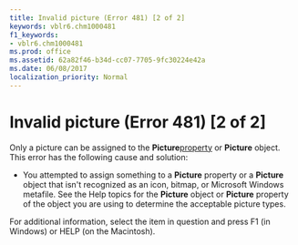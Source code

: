 ```yaml
---
title: Invalid picture (Error 481) [2 of 2]
keywords: vblr6.chm1000481
f1_keywords:
- vblr6.chm1000481
ms.prod: office
ms.assetid: 62a82f46-b34d-cc07-7705-9fc30224e42a
ms.date: 06/08/2017
localization_priority: Normal
---
```



# Invalid picture (Error 481) [2 of 2]

Only a picture can be assigned to the  **Picture**[property](../../Glossary/vbe-glossary.md#property) or **Picture** object. This error has the following cause and solution:



- You attempted to assign something to a  **Picture** property or a **Picture** object that isn't recognized as an icon, bitmap, or Microsoft Windows metafile. See the Help topics for the **Picture** object or **Picture** property of the object you are using to determine the acceptable picture types.
    

For additional information, select the item in question and press F1 (in Windows) or HELP (on the Macintosh).

